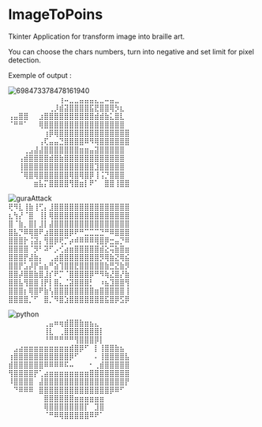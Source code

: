 # ImageToPoins
Tkinter Application for transform image into braille art.

You can choose the chars numbers, turn into negative and set limit for pixel detection.

Exemple of output :

![698473378478161940](https://user-images.githubusercontent.com/60299112/115454508-239c5300-a221-11eb-84f2-ffa310fd5c78.png)  
⠀⠀⠀⠀⠀⠀⠀⠀⠀⠀⢰⠤⣀⣀⣤⣤⣤⣄⣀⠤⣤⣀  
⠀⠀⠀⠀⠀⠀⠀⠀⢀⡸⣾⣽⣿⣿⣿⣿⣯⣟⣿⣿⢿⡳⣆  
⢠⣤⣿⣿⠀⠀⣰⣿⣿⣿⣿⣿⣿⣿⣿⣿⣿⣾⣾⣷⣅⣿⣇  
⠈⠛⠛⠁⠀⠀⢿⣿⣿⣿⣿⣿⣿⣿⣿⣿⣿⣿⣿⣿⣿⣿⣿  
⠀⠀⠀⠀⠀⠀⠀⢰⡿⢿⣿⣿⣿⣿⣿⣿⣿⣿⣿⣿⣿⣿⣿⣿  
⠀⠀⠀⠀⠀⠀⢠⢏⣤⣤⣙⣿⣿⣿⣿⠿⠻⢿⣿⣿⣿⣿⣿⣿   
⠀⠀⠀⢀⣠⣼⣼⣿⣿⣿⣿⣿⣿⣿⣶⣶⣤⣽⣿⣿⣿⣿⣿  
⠀⠀⢠⣾⣿⣿⣿⣿⣾⣿⣷⣿⣿⣿⣿⣿⣿⣿⣿⣿⣿⣿⣿  
⠀⠀⢸⣿⣿⣿⣿⣿⣿⣿⣿⣿⣿⣿⣿⣿⣿⣹⣿⣿⣿⣿⣿  
⠀⠀⠈⢿⣿⢿⣿⣿⣿⣿⣿⣿⢿⣿⢿⣿⡿⢸⢨⡙⣿⣿⣿  
⠀⠀⠀⠀⠀⣶⣧⡍⣿⣿⣿⣿⢻⣿⣶⡇⠟⠁⠀⣿⣿⢸⣿⣿  
  
![guraAttack](https://user-images.githubusercontent.com/60299112/115453845-5c87f800-a220-11eb-8d82-36b7a94cc6ad.png)  
⢟⠻⣇⢸⣷⢸⢋⡄⣸⣿⣿⣿⣿⣿⣿⣿⣿⣿⣿⣿⣿⣿⣿⣿  
⣆⢳⡜⠈⣿⠀⢸⡇⢿⣿⣿⣿⣿⣿⣿⣿⣿⣿⣿⣿⣿⣿⣿⣿  
⣿⠈⣷⡀⣿⡇⣸⡇⣼⣿⣿⣿⣿⣿⣿⣿⣿⣿⣿⣿⣿⣿⣿⣿  
⣿⣧⡙⠿⢿⣿⠟⣰⣿⣿⣿⣿⡿⠟⠛⣉⣉⣉⣙⠛⠿⣿⣿⣿  
⣿⣿⣿⡗⢨⣽⡄⢻⣿⡿⢟⡉⡴⠾⠿⠿⠿⢿⣿⡿⣒⣤⡙⠿  
⣿⣿⣿⣿⠈⡻⠃⠽⠋⡠⢊⣴⣶⣿⣿⣿⣿⣿⣾⣕⢭⣷⣿⣶  
⣿⣿⣿⡟⣼⣷⡄⠀⢀⣴⣿⣿⣿⣿⣿⣿⣿⣿⡻⢿⣷⣝⢿⣮  
⣿⣿⡟⣡⡼⡟⣥⣦⠛⣵⢹⣿⣿⣟⣿⣿⣿⣿⣿⣷⣛⣝⣷⡻  
⣿⣿⡼⣿⣿⣷⣿⣸⡎⠟⡉⠈⣿⣿⣿⣿⡿⠛⠻⢷⣜⣿⡜⣷  
⣿⣿⣧⢻⣿⣿⢸⡟⡇⣿⣄⣈⣽⣿⣿⣿⡃⠀⠰⣦⣹⣿⣿⢻  
⣿⣿⣿⡆⢿⣿⠟⣷⢣⣿⣿⣿⣿⣿⣿⣿⣿⣶⣿⣿⣿⣿⣿⢸  
⣿⣿⣿⣿⡈⠋⠀⣿⡈⠻⣿⣱⣿⣿⣿⣿⣿⣿⣿⣯⣿⡿⣫⡿  
  
![python](https://user-images.githubusercontent.com/60299112/115454241-d7e9a980-a220-11eb-8c4d-aaea3a095505.png)  
⠀⠀⠀⠀⠀⠀⠀⢀⣤⠶⢶⣾⣿⣿⣷⣶⣦⣄  
⠀⠀⠀⠀⠀⠀⠀⢸⣇⠀⢀⣿⣿⣿⣿⣿⣿⣿⡇  
⠀⠀⠀⠀⠀⠀⠀⠘⠛⠛⠛⠛⠛⢻⣿⣿⣿⡿⡇  
⠀⣠⣴⣶⣶⣶⣶⣶⣶⣶⣶⣶⣾⣿⡿⠋⠀⡇⢸⣿⣿⣷⣦  
⢰⣿⣿⣿⣿⣿⣿⣿⣿⣿⣿⣿⡿⠋⠀⠀⠀⠄⢸⣿⣿⣿⣿⣧  
⣾⣿⣿⣿⣿⣿⣿⠿⠿⠿⠿⠯⠤⠀⠀⠀⠂⢀⣾⣿⣿⣿⣿⣿  
⢻⣿⣿⣿⣿⡟⢁⣴⣶⣶⣶⣶⣶⣶⣶⣶⣿⣿⣿⣿⣿⣿⣿⣿  
⠸⣿⣿⣿⣿⠀⣼⣿⣿⣿⣿⣿⣿⣿⣿⣿⣿⣿⣿⣿⣿⣿⣿⡟  
⠀⠙⠿⠿⠿⠀⣿⣿⣿⣿⣿⣿⣿⣿⣿⣿⣿⣿⣿⣿⡿⠿⠋  
⠀⠀⠀⠀⠀⠀⠀⣿⣿⣿⣿⣿⣿⣶⣶⣶⣶⣶⣶  
⠀⠀⠀⠀⠀⠀⠀⢿⣿⣿⣿⣿⣿⣿⣿⡏⠀⣹⣿  
⠀⠀⠀⠀⠀⠀⠀⠈⠛⠿⢿⣿⣿⣿⣿⣿⠿⠟⠁  
